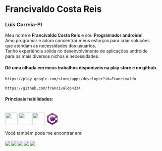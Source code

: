 # Francivaldo Costa Reis
### Luís Correia-PI
Meu nome e **Francivaldo Costa Reis** e sou **Programador androide**!<br>
Amo programar e adoro concentrar meus esforços para criar soluções<br>
que atendam as necessidades dos usuários.<br>
Tenho experiência sólida no desenvolvimento de aplicações androide<br>
para os mais diversos nichos e necessidades.<br>
#### Dê uma olhada em meus trabalhos disponiveis na play store e no github.
```
https://play.google.com/store/apps/developer?id=Francivaldo
```
```
https://github.com/francivaldo4334
```
<!-- <div style="display: inline_block" id="gitPainel">-->
<!--   <img height="180em" src="https://github-readme-stats.vercel.app/api?username=francivaldo4334&theme=algolia&show_icons=true"/> -->
<!--   <img height="180em" src="https://github-readme-stats.vercel.app/api/top-langs?username=francivaldo4334&hide=html,scss,stylus,blade,jupyter%20notebook,python,css,shell,batchfile,dockerfile,typescript&theme=algolia&show_icons=true"/> -->
<!-- </div> -->
#### Principais habilidades:
<div style="display: inline_block">
  <br/>
<!--   <img src="https://cdn.jsdelivr.net/gh/devicons/devicon/icons/androidstudio/androidstudio-original.svg" height="40px" width="40px" align="center"/> -->
  <img src="https://cdn.jsdelivr.net/gh/devicons/devicon/icons/kotlin/kotlin-original.svg" height="40px" width="40px" align="center"/>
  <img src="https://cdn.jsdelivr.net/gh/devicons/devicon/icons/java/java-original.svg" height="40px" width="40px" align="center"/>
  <img src="https://camo.githubusercontent.com/b4f19f45580f0ead0a5062e319241332ded1b7801ccd81828014f1407c8bba29/68747470733a2f2f75706c6f61642e77696b696d656469612e6f72672f77696b6970656469612f636f6d6d6f6e732f7468756d622f632f63332f507974686f6e2d6c6f676f2d6e6f746578742e7376672f31383270782d507974686f6e2d6c6f676f2d6e6f746578742e7376672e706e67" height="40px" width="40px" align="center"/>
  <img src="https://raw.githubusercontent.com/devicons/devicon/master/icons/csharp/csharp-original.svg" height="40px" width="40px" align="center">
<!--   <img src="https://cdn.jsdelivr.net/gh/devicons/devicon/icons/spring/spring-original.svg" height="40px" width="40px" align="center"/> -->
<!--   <img src="https://cdn.jsdelivr.net/gh/devicons/devicon/icons/dotnetcore/dotnetcore-original.svg" height="40px" width="40px" align="center"/> -->
<!--   <img src="https://cdn.jsdelivr.net/gh/devicons/devicon/icons/javascript/javascript-original.svg" height="40px" width="40px" align="center"/> -->
<!--   <img src="https://cdn.jsdelivr.net/gh/devicons/devicon/icons/docker/docker-plain-wordmark.svg"  height="40px" width="40px" align="center"/> -->
</div>
<br/>
Você também pode me encontrar em:
<div style="display: inline_block">
  <br/>
  <a target="_blank" href="https://www.instagram.com/francivaldo.programador/"><img src="https://img.shields.io/badge/Instagram-%23E4405F.svg?style=for-the-badge&logo=Instagram&logoColor=white"/></a>
  <a target="_blank" href="mailto:contato@francivaldo.com.br"><img src="https://img.shields.io/badge/Gmail-D14836?style=for-the-badge&logo=gmail&logoColor=white"/></a>
  <a target="_blank" href="https://www.linkedin.com/in/francivaldo-costa"><img src="https://img.shields.io/badge/linkedin-%230077B5.svg?style=for-the-badge&logo=linkedin&logoColor=white"/></a>
  <a target="_blank" href="https://play.google.com/store/apps/developer?id=Francivaldo"><img src="https://img.shields.io/badge/Google_Play-414141?style=for-the-badge&logo=google-play&logoColor=white"/></a>
  <a target="_blank" href="https://github.com/francivaldo4334"><img src="https://img.shields.io/badge/github-%23121011.svg?style=for-the-badge&logo=github&logoColor=white"/></a>
</div>

